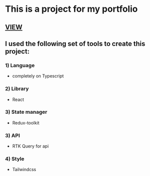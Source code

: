 # This is a project for my portfolio

## [VIEW](https://rataysh.github.io/toDoDate/)

## I used the following set of tools to create this project:

### 1) Language 
- completely on Typescript

### 2) Library 
- React

### 3) State manager 
- Redux-toolkit

### 3) API
- RTK Query for api

### 4) Style
- Tailwindcss


